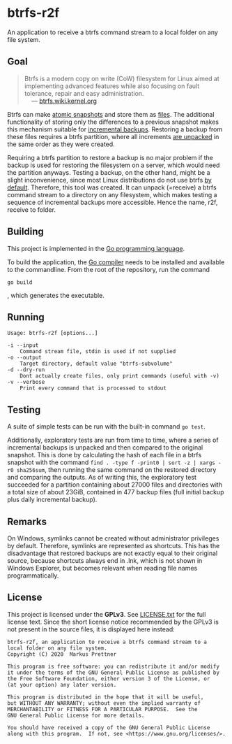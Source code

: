 # btrfs-r2f

An application to receive a btrfs command stream to a local folder on any file system.

## Goal

> Btrfs is a modern copy on write (CoW) filesystem for Linux aimed at implementing advanced features while also focusing on fault tolerance, repair and easy administration.  
>&nbsp;&nbsp;&nbsp;&nbsp;— [btrfs.wiki.kernel.org](https://btrfs.wiki.kernel.org)

Btrfs can make [atomic snapshots](https://man7.org/linux/man-pages/man8/btrfs-subvolume.8.html) and store them as [files](https://man7.org/linux/man-pages/man8/btrfs-send.8.html).
The additional functionality of storing only the differences to a previous snapshot makes this mechanism suitable for [incremental backups](https://en.wikipedia.org/wiki/Incremental_backup).
Restoring a backup from these files requires a btrfs partition, where all increments [are unpacked](https://man7.org/linux/man-pages/man8/btrfs-receive.8.html) in the same order as they were created.

Requiring a btrfs partition to restore a backup is no major problem if the backup is used for restoring the filesystem on a server, which would need the partition anyways.
Testing a backup, on the other hand, might be a slight inconvenience, since most Linux distributions do not use btrfs [by default](https://btrfs.wiki.kernel.org/index.php/Production_Users). 
Therefore, this tool was created.
It can unpack (=receive) a btrfs command stream to a directory on any filesystem, which makes testing a sequence of incremental backups more accessible.
Hence the name, r2f, receive to folder.

## Building

This project is implemented in the [Go programming language](https://golang.org/).

To build the application, the [Go compiler](https://golang.org/doc/install) needs to be installed and available to the commandline.
From the root of the repository, run the command
```
go build
```
, which generates the executable.

## Running

```
Usage: btrfs-r2f [options...]

-i --input
    Command stream file, stdin is used if not supplied
-o --output
    Target directory, default value "btrfs-subvolume"
-d --dry-run
    Dont actually create files, only print commands (useful with -v)
-v --verbose
    Print every command that is processed to stdout
```

## Testing

A suite of simple tests can be run with the built-in command ```go test```.

Additionally, exploratory tests are run from time to time, where a series of incremental backups is unpacked and then compared to the original snapshot.
This is done by calculating the hash of each file in a btrfs snapshot with the command ```find . -type f -print0 | sort -z | xargs -r0 sha256sum```,
then running the same command on the restored directory and comparing the outputs.
As of writing this, the exploratory test succeeded for a partition containing about 27000 files and directories with a total size of about 23GiB, contained in 477 backup files (full initial backup plus daily incremental backup).

## Remarks

On Windows, symlinks cannot be created without administrator privileges by default.
Therefore, symlinks are represented as shortcuts.
This has the disadvantage that restored backups are not exactly equal to their original source, because shortcuts always end in .lnk, which is not shown in Windows Explorer, but becomes relevant when reading file names programmatically.

## License


This project is licensed under the **GPLv3**.
See [LICENSE.txt](LICENSE.txt) for the full license text.
Since the short license notice recommended by the GPLv3 is not present in the source files, it is displayed here instead:

```
btrfs-r2f, an application to receive a btrfs command stream to a
local folder on any file system.
Copyright (C) 2020  Markus Prettner

This program is free software: you can redistribute it and/or modify
it under the terms of the GNU General Public License as published by
the Free Software Foundation, either version 3 of the License, or
(at your option) any later version.

This program is distributed in the hope that it will be useful,
but WITHOUT ANY WARRANTY; without even the implied warranty of
MERCHANTABILITY or FITNESS FOR A PARTICULAR PURPOSE.  See the
GNU General Public License for more details.

You should have received a copy of the GNU General Public License
along with this program.  If not, see <https://www.gnu.org/licenses/>.
```
